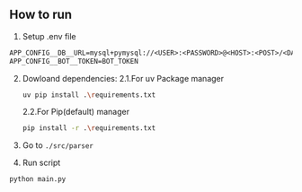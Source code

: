 
## How to run

1. Setup .env file

```txt
APP_CONFIG__DB__URL=mysql+pymysql://<USER>:<PASSWORD>@<HOST>:<POST>/<DATABASE>
APP_CONFIG__BOT__TOKEN=BOT_TOKEN 
```

2. Dowloand dependencies:
    2.1.For uv Package manager
    ```bash
    uv pip install .\requirements.txt
    ```
    2.2.For Pip(default) manager
    ```bash
    pip install -r .\requirements.txt
    ```

3. Go to ```./src/parser```

4. Run script
```bash
python main.py
```